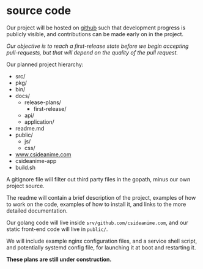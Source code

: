 
# source code

Our project will be hosted on [github](https://github.com/cdelorme/csideanime.com) such that development progress is publicly visible, and contributions can be made early on in the project.

_Our objective is to reach a first-release state before we begin accepting pull-requests, but that will depend on the quality of the pull request._

Our planned project hierarchy:

- src/
- pkg/
- bin/
- docs/
    - release-plans/
        - first-release/
    - api/
    - application/
- readme.md
- public/
    - js/
    - css/
- www.csideanime.com
- csideanime-app
- build.sh

A gitignore file will filter out third party files in the gopath, minus our own project source.

The readme will contain a brief description of the project, examples of how to work on the code, examples of how to install it, and links to the more detailed documentation.

Our golang code will live inside `srv/github.com/csideanime.com`, and our static front-end code will live in `public/`.

We will include example nginx configuration files, and a service shell script, and potentially systemd config file, for launching it at boot and restarting it.

**These plans are still under construction.**

